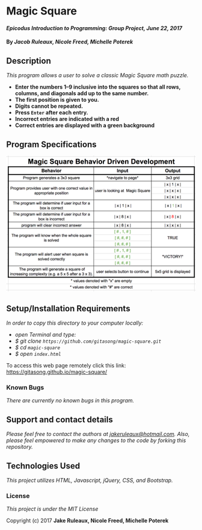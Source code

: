 # **Magic Square**

#### _Epicodus Introduction to Programming: Group Project, June 22, 2017_

#### By _**Jacob Ruleaux, Nicole Freed, Michelle Poterek**_

## Description

_This program allows a user to solve a classic Magic Square math puzzle._
* **Enter the numbers 1–9 inclusive into the squares so that all rows, columns, and diagonals add up to the same number.**
* **The first position is given to you.**
* **Digits cannot be repeated.**
* **Press <code>Enter</code> after each entry.**
* **Incorrect entries are indicated with a red**
* **Correct entries are displayed with a green background**

## Program Specifications

![Magic Square Specifications](img/Magic-BDD.png)

## Setup/Installation Requirements

_In order to copy this directory to your computer locally:_
* _open Terminal and type:_
* _$ git clone `https://github.com/gitasong/magic-square.git`_
* _$ cd `magic-square`_
* _$ open `index.html`_


To access this web page remotely click this link: <br>
https://gitasong.github.io/magic-square/

### Known Bugs
_There are currently no known bugs in this program._

## Support and contact details

_Please feel free to contact the authors at jakeruleaux@hotmail.com. Also, please feel empowered to make any changes to the code by forking this repository._

## Technologies Used

_This project utilizes HTML, Javascript, jQuery, CSS, and Bootstrap._

### License

*This project is under the MIT License*

Copyright (c) 2017 **Jake Ruleaux, Nicole Freed, Michelle Poterek**
